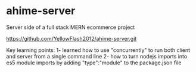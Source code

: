# ahime-server
Server side of a full stack MERN ecommerce project

https://github.com/YellowFlash2012/ahime-server.git

Key learning points:
1- learned how to use "concurrently" to run both client and server from a single command line
2- how to turn nodejs imports into es5 module imports by adding "type":"module" to the package.json file
